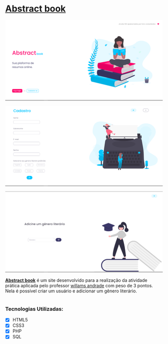 # **[Abstract book](https://pwsavio.000webhostapp.com/abstractbook/)**

![img](https://github.com/savioDamasceno/GifsReadme/blob/main/Abstract-book-index.png?raw=true)

![img](https://github.com/savioDamasceno/GifsReadme/blob/main/Abstract-book-register.png?raw=true)

![img](https://github.com/savioDamasceno/GifsReadme/blob/main/Abstract-book-addgender.png?raw=true)


**[Abstract book](https://pwsavio.000webhostapp.com/abstractbook/)** é um site desenvolvido para a realização da atividade prática aplicada pelo professor [willams andrade](https://github.com/willamsandrade) com peso de 3 pontos. Nela é possível criar um usuário e adicionar um gênero literário.

#
### **Tecnologias Utilizadas:** 
- [x] HTML5
- [x] CSS3
- [x] PHP 
- [x] SQL 